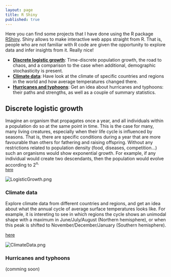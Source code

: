 ```yaml
---
layout: page
title: R Shiny
published: true
---
```


Here you can find some projects that I have done using the R package [RShiny](https://shiny.rstudio.com/). Shiny allows to make interactive web apps straight from R. That is, people who are not familiar with R code are given the opportunity to explore data and infer insights from it. Really nice!

  * [**Discrete logistic growth**](###discrete-logistic-growth):
    Time-discrete population growth, the road to chaos, and a comparison to the case when additional, demographic stochasticity is present.
  * [**Climate data**](###climate-data): Have look at the climate of specific countries and regions in the world and how average temperatures changed there.
  * [**Hurricanes and typhoons**](###hurricanes-and-typhoons): Get an idea about hurricanes and typhoons: their paths and strengths, as well as a couple of summary statistics.  


## Discrete logistic growth

Imagine an organism that propagates once a year, and all individuals within a population do so at the same point in time. This is the case for many, many living creatures, especially when their life cycle is influenced by seasons. That is, there are specific conditions during a year that are more favourable than others for fathering and raising offspring. Without any restrictions related to population density (food, diseases, competition...) such an organisms would show exponential growth. For example, if any individual would create two descendants, then the population would evolve according to 2<sup>n.   
[here](https://thomassie.shinyapps.io/logisticgrowthtimediscrete/)

![LogisticGrowth.png]({{site.baseurl}}/img/LogisticGrowth.png)  


### Climate data
Explore climate data from different countries and regions, and get an idea about what the annual cycle of average surface temperatures looks like. For example, it is intereting to see in which regions the cycle shows an unimodal shape with a maximum in June/July/August (Northern hemisphere), or when this peak is shifted to November/December/January (Southern hemisphere).  

[here](https://thomassie.shinyapps.io/climatedataapp/)  

![ClimateData.png]({{site.baseurl}}/img/ClimateData.png)  

### Hurricanes and typhoons

(comming soon)
